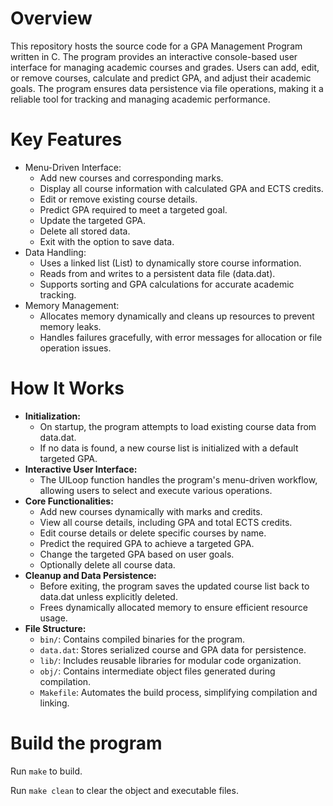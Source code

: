 # Overview
This repository hosts the source code for a GPA Management Program written in C. The program provides an interactive console-based user interface for managing academic courses and grades. Users can add, edit, or remove courses, calculate and predict GPA, and adjust their academic goals. The program ensures data persistence via file operations, making it a reliable tool for tracking and managing academic performance.

# Key Features
- Menu-Driven Interface:
    - Add new courses and corresponding marks.
    - Display all course information with calculated GPA and ECTS credits.
    - Edit or remove existing course details.
    - Predict GPA required to meet a targeted goal.
    - Update the targeted GPA.
    - Delete all stored data.
    - Exit with the option to save data.
- Data Handling:
    - Uses a linked list (List) to dynamically store course information.
    - Reads from and writes to a persistent data file (data.dat).
    - Supports sorting and GPA calculations for accurate academic tracking.
- Memory Management:
    - Allocates memory dynamically and cleans up resources to prevent memory leaks.
    - Handles failures gracefully, with error messages for allocation or file operation issues.

# How It Works
- **Initialization:**
    - On startup, the program attempts to load existing course data from data.dat.
    - If no data is found, a new course list is initialized with a default targeted GPA.
- **Interactive User Interface:**
    - The UILoop function handles the program's menu-driven workflow, allowing users to select and execute various operations.
- **Core Functionalities:**
    - Add new courses dynamically with marks and credits.
    - View all course details, including GPA and total ECTS credits.
    - Edit course details or delete specific courses by name.
    - Predict the required GPA to achieve a targeted GPA.
    - Change the targeted GPA based on user goals.
    - Optionally delete all course data.
- **Cleanup and Data Persistence:**
    - Before exiting, the program saves the updated course list back to data.dat unless explicitly deleted.
    - Frees dynamically allocated memory to ensure efficient resource usage.
- **File Structure:**
    - `bin/`: Contains compiled binaries for the program.
    - `data.dat`: Stores serialized course and GPA data for persistence.
    - `lib/`: Includes reusable libraries for modular code organization.
    - `obj/`: Contains intermediate object files generated during compilation.
    - `Makefile`: Automates the build process, simplifying compilation and linking.

# Build the program
Run `make` to build.

Run `make clean` to clear the object and executable files.
